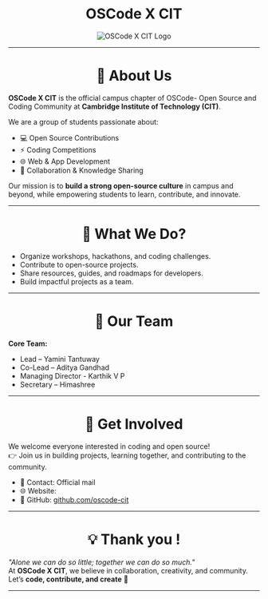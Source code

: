 <div align="center">

<h1 style="font-size: 3.5 rem;"> OSCode X CIT </h1>

![OSCode X CIT Logo](https://via.placeholder.com/400x150.png?text=OSCode+X+CIT+Logo)  

---
</div>


<div align="center"> 

# 📌 About Us
</div>

**OSCode X CIT** is the official campus chapter of OSCode- Open Source and Coding Community at **Cambridge Institute of Technology (CIT)**. 

We are a group of students passionate about:
- 💻 Open Source Contributions  
- ⚡ Coding Competitions  
- 🌐 Web & App Development  
- 🤝 Collaboration & Knowledge Sharing  

Our mission is to **build a strong open-source culture** in campus and beyond, while empowering students to learn, contribute, and innovate.

---

<div align="center"> 

# 🎯 What We Do?
</div>

- Organize workshops, hackathons, and coding challenges.  
- Contribute to open-source projects.  
- Share resources, guides, and roadmaps for developers.  
- Build impactful projects as a team.  

---
<div align="center"> 

# 👥 Our Team
 </div>

**Core Team:**  
- Lead – Yamini Tantuway  
- Co-Lead – Aditya Gandhad
- Managing Director - Karthik V P
- Secretary – Himashree  
 
---
<div align="center"> 

# 🤝 Get Involved
</div>

We welcome everyone interested in coding and open source!  
👉 Join us in building projects, learning together, and contributing to the community.  

- 📩 Contact: Official mail 
- 🌐 Website: 
- 🐙 GitHub: [github.com/oscode-cit](https://github.com/oscode-cit)  



---
<div align="center"> 

# 💡 Thank you !
</div>

*"Alone we can do so little; together we can do so much."*  
At **OSCode X CIT**, we believe in collaboration, creativity, and community.  
Let’s **code, contribute, and create** 🚀  

---
